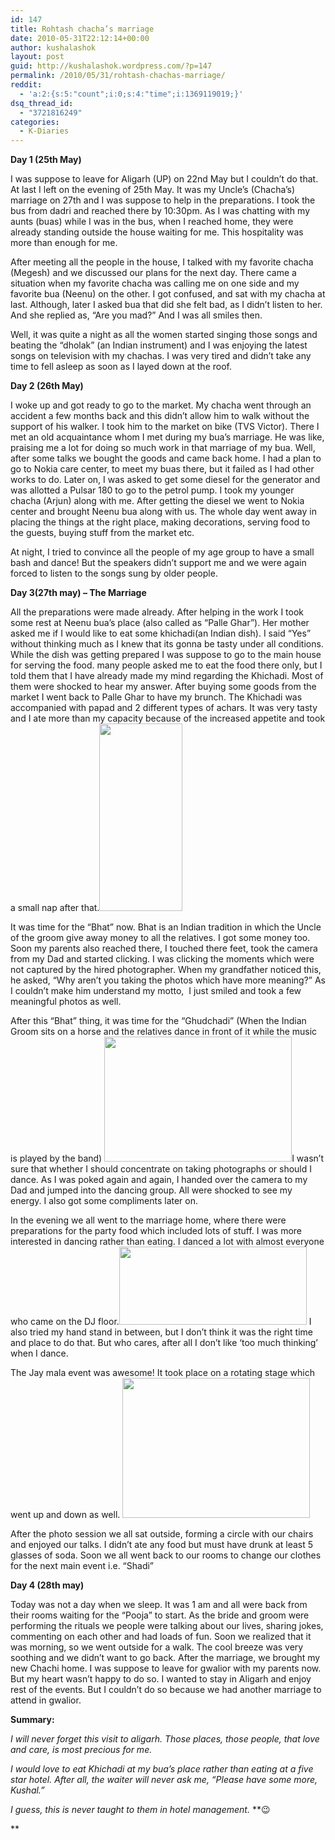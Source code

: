 ```yaml
---
id: 147
title: Rohtash chacha’s marriage
date: 2010-05-31T22:12:14+00:00
author: kushalashok
layout: post
guid: http://kushalashok.wordpress.com/?p=147
permalink: /2010/05/31/rohtash-chachas-marriage/
reddit:
  - 'a:2:{s:5:"count";i:0;s:4:"time";i:1369119019;}'
dsq_thread_id:
  - "3721816249"
categories:
  - K-Diaries
---
```

**Day 1 (25th May)**

I was suppose to leave for Aligarh (UP) on 22nd May but I couldn&#8217;t do that. At last I left on the evening of 25th May. It was my Uncle&#8217;s (Chacha&#8217;s) marriage on 27th and I was suppose to help in the preparations. I took the bus from dadri and reached there by 10:30pm. As I was chatting with my aunts (buas) while I was in the bus, when I reached home, they were already standing outside the house waiting for me. This hospitality was more than enough for me.

After meeting all the people in the house, I talked with my favorite chacha (Megesh) and we discussed our plans for the next day. There came a situation when my favorite chacha was calling me on one side and my favorite bua (Neenu) on the other. I got confused, and sat with my chacha at last. Although, later I asked bua that did she felt bad, as I didn&#8217;t listen to her. And she replied as, &#8220;Are you mad?&#8221; And I was all smiles then.

Well, it was quite a night as all the women started singing those songs and beating the &#8220;dholak&#8221; (an Indian instrument) and I was enjoying the latest songs on television with my chachas. I was very tired and didn&#8217;t take any time to fell asleep as soon as I layed down at the roof.

**Day 2 (26th May)**

I woke up and got ready to go to the market. My chacha went through an accident a few months back and this didn&#8217;t allow him to walk without the support of his walker. I took him to the market on bike (TVS Victor). There I met an old acquaintance whom I met during my bua&#8217;s marriage. He was like, praising me a lot for doing so much work in that marriage of my bua. Well, after some talks we bought the goods and came back home. I had a plan to go to Nokia care center, to meet my buas there, but it failed as I had other works to do. Later on, I was asked to get some diesel for the generator and was allotted a Pulsar 180 to go to the petrol pump. I took my younger chacha (Arjun) along with me. After getting the diesel we went to Nokia center and brought Neenu bua along with us. The whole day went away in placing the things at the right place, making decorations, serving food to the guests, buying stuff from the market etc.

At night, I tried to convince all the people of my age group to have a small bash and dance! But the speakers didn&#8217;t support me and we were again forced to listen to the songs sung by older people.

**Day 3(27th may) &#8211; The Marriage**

All the preparations were made already. After helping in the work I took some rest at Neenu bua&#8217;s place (also called as &#8220;Palle Ghar&#8221;). Her mother asked me if I would like to eat some khichadi(an Indian dish). I said &#8220;Yes&#8221; without thinking much as I knew that its gonna be tasty under all conditions. While the dish was getting prepared I was suppose to go to the main house for serving the food. many people asked me to eat the food there only, but I told them that I have already made my mind regarding the Khichadi. Most of them were shocked to hear my answer. After buying some goods from the market I went back to Palle Ghar to have my brunch. The Khichadi was accompanied with papad and 2 different types of achars. It was very tasty and I ate more than my capacity because of the increased appetite and took a small nap after that.[<img class="alignright size-medium wp-image-160" title="temp" src="http://kushalashok.files.wordpress.com/2010/05/temp1.jpg?w=133" alt="" width="133" height="300" />](http://kushalashok.files.wordpress.com/2010/05/temp1.jpg)

It was time for the &#8220;Bhat&#8221; now. Bhat is an Indian tradition in which the Uncle of the groom give away money to all the relatives. I got some money too. Soon my parents also reached there, I touched there feet, took the camera from my Dad and started clicking. I was clicking the moments which were not captured by the hired photographer. When my grandfather noticed this, he asked, &#8220;Why aren&#8217;t you taking the photos which have more meaning?&#8221; As I couldn&#8217;t make him understand my motto,  I just smiled and took a few meaningful photos as well.

After this &#8220;Bhat&#8221; thing, it was time for the &#8220;Ghudchadi&#8221; (When the Indian Groom sits on a horse and the relatives dance in front of it while the music is played by the band) [<img class="alignleft size-medium wp-image-161" title="temp2" src="http://kushalashok.files.wordpress.com/2010/05/temp2.jpg?w=300" alt="" width="300" height="200" />](http://kushalashok.files.wordpress.com/2010/05/temp2.jpg)I wasn&#8217;t sure that whether I should concentrate on taking photographs or should I dance. As I was poked again and again, I handed over the camera to my Dad and jumped into the dancing group. All were shocked to see my energy. I also got some compliments later on.

In the evening we all went to the marriage home, where there were preparations for the party food which included lots of stuff. I was more interested in dancing rather than eating. I danced a lot with almost everyone who came on the DJ floor.[<img class="aligncenter size-medium wp-image-162" title="temp3" src="http://kushalashok.files.wordpress.com/2010/05/temp3.jpg?w=300" alt="" width="300" height="125" />](http://kushalashok.files.wordpress.com/2010/05/temp3.jpg) I also tried my hand stand in between, but I don&#8217;t think it was the right time and place to do that. But who cares, after all I don&#8217;t like &#8216;too much thinking&#8217; when I dance.

The Jay mala event was awesome! It took place on a rotating stage which went up and down as well. [<img class="aligncenter size-medium wp-image-163" title="temp4" src="http://kushalashok.files.wordpress.com/2010/05/temp4.jpg?w=300" alt="" width="300" height="224" />](http://kushalashok.files.wordpress.com/2010/05/temp4.jpg)

After the photo session we all sat outside, forming a circle with our chairs and enjoyed our talks. I didn&#8217;t ate any food but must have drunk at least 5 glasses of soda. Soon we all went back to our rooms to change our clothes for the next main event i.e. &#8220;Shadi&#8221;

**Day 4 (28th may)**

Today was not a day when we sleep. It was 1 am and all were back from their rooms waiting for the &#8220;Pooja&#8221; to start. As the bride and groom were performing the rituals we people were talking about our lives, sharing jokes, commenting on each other and had loads of fun. Soon we realized that it was morning, so we went outside for a walk. The cool breeze was very soothing and we didn&#8217;t want to go back. After the marriage, we brought my new Chachi home. I was suppose to leave for gwalior with my parents now. But my heart wasn&#8217;t happy to do so. I wanted to stay in Aligarh and enjoy rest of the events. But I couldn&#8217;t do so because we had another marriage to attend in gwalior.

**Summary:**

_I will_ _never forget this visit to aligarh. Those places, those people, that love and care, is most precious for me._

 _I would love to eat Khichadi at my bua&#8217;s place rather than eating at a five star hotel. After all, the waiter will never ask me, &#8220;Please have some more, Kushal.&#8221;_ 

_I guess, this is never taught to them in hotel management._ **😉
  
**
